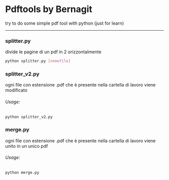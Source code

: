 # Pdftools by Bernagit

try to do some simple pdf tool with python (just for learn)

------

### splitter.py

divide le pagine di un pdf in 2 orizzontalmente

```bash
python splitter.py [nomefile]
```

### splitter_v2.py

ogni file con estensione .pdf che è presente nella cartella di lavoro viene modificato

###### Usage:

```bash
python splitter_v2.py
```

### merge.py

ogni file con estensione .pdf che è presente nella cartella di lavoro viene unito in un unico pdf

###### Usage:

```bash
python merge.py
```
